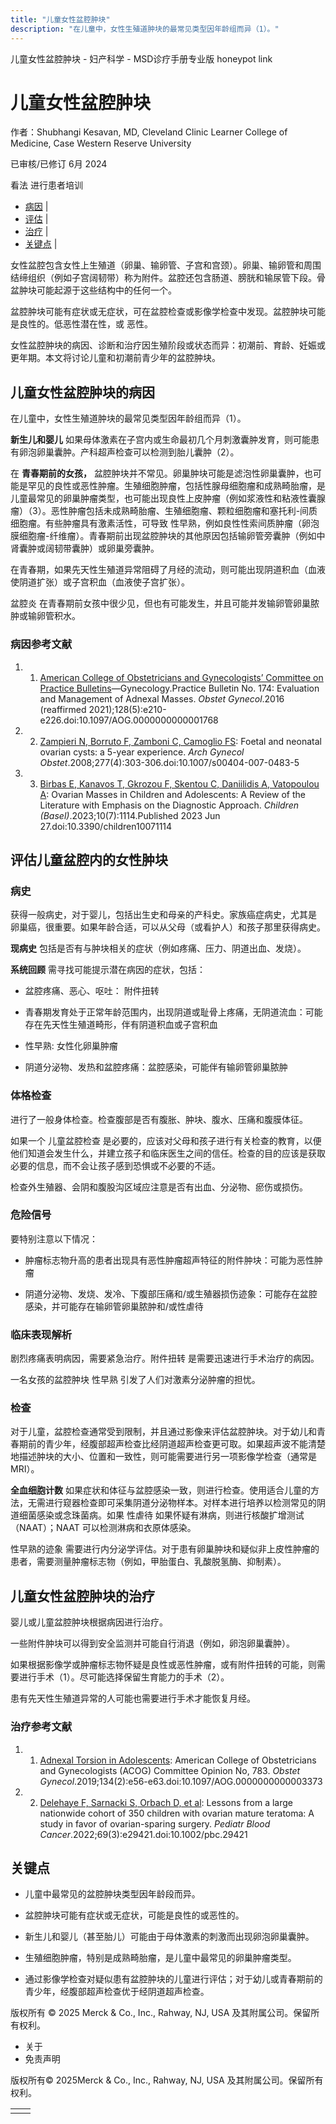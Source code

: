 ```yaml
---
title: "儿童女性盆腔肿块"
description: "在儿童中，女性生殖道肿块的最常见类型因年龄组而异（1）。"
---
```


﻿儿童女性盆腔肿块 \- 妇产科学 \- MSD诊疗手册专业版 honeypot link

# 儿童女性盆腔肿块

作者：Shubhangi Kesavan, MD, Cleveland Clinic Learner College of Medicine, Case Western Reserve University

已审核/已修订 6月 2024

看法 进行患者培训

- [病因](#病因_v91503341_zh) \|
- [评估](#评估_v91503366_zh) \|
- [治疗](#治疗_v91503413_zh) \|
- [关键点](#关键点_v91503431_zh) \|

女性盆腔包含女性上生殖道（卵巢、输卵管、子宫和宫颈）。卵巢、输卵管和周围结缔组织（例如子宫阔韧带）称为附件。盆腔还包含肠道、膀胱和输尿管下段。骨盆肿块可能起源于这些结构中的任何一个。

盆腔肿块可能有症状或无症状，可在盆腔检查或影像学检查中发现。盆腔肿块可能是良性的。低恶性潜在性，或 恶性。

女性盆腔肿块的病因、诊断和治疗因生殖阶段或状态而异：初潮前、育龄、妊娠或更年期。本文将讨论儿童和初潮前青少年的盆腔肿块。

## 儿童女性盆腔肿块的病因

在儿童中，女性生殖道肿块的最常见类型因年龄组而异（1）。

**新生儿和婴儿** 如果母体激素在子宫内或生命最初几个月刺激囊肿发育，则可能患有卵泡卵巢囊肿。产科超声检查可以检测到胎儿囊肿（2）。

在 **青春期前的女孩，** 盆腔肿块并不常见。卵巢肿块可能是滤泡性卵巢囊肿，也可能是罕见的良性或恶性肿瘤。生殖细胞肿瘤，包括性腺母细胞瘤和成熟畸胎瘤，是儿童最常见的卵巢肿瘤类型，也可能出现良性上皮肿瘤（例如浆液性和粘液性囊腺瘤）（3）。恶性肿瘤包括未成熟畸胎瘤、生殖细胞瘤、颗粒细胞瘤和塞托利-间质细胞瘤。有些肿瘤具有激素活性，可导致 性早熟，例如良性性索间质肿瘤（卵泡膜细胞瘤-纤维瘤）。青春期前出现盆腔肿块的其他原因包括输卵管旁囊肿（例如中肾囊肿或阔韧带囊肿）或卵巢旁囊肿。

在青春期，如果先天性生殖道异常阻碍了月经的流动，则可能出现阴道积血（血液使阴道扩张）或子宫积血（血液使子宫扩张）。

盆腔炎 在青春期前女孩中很少见，但也有可能发生，并且可能并发输卵管卵巢脓肿或输卵管积水。

### 病因参考文献

1. 1. [American College of Obstetricians and Gynecologists’ Committee on Practice Bulletins](https://pubmed.ncbi.nlm.nih.gov/27776072/)—Gynecology.Practice Bulletin No. 174: Evaluation and Management of Adnexal Masses. _Obstet Gynecol_.2016 (reaffirmed 2021);128(5):e210-e226.doi:10.1097/AOG.0000000000001768

2. 2. [Zampieri N, Borruto F, Zamboni C, Camoglio FS](https://pubmed.ncbi.nlm.nih.gov/17952447/): Foetal and neonatal ovarian cysts: a 5-year experience. _Arch Gynecol Obstet_.2008;277(4):303-306.doi:10.1007/s00404-007-0483-5

3. 3. [Birbas E, Kanavos T, Gkrozou F, Skentou C, Daniilidis A, Vatopoulou A](https://www.ncbi.nlm.nih.gov/pmc/articles/PMC10377960/): Ovarian Masses in Children and Adolescents: A Review of the Literature with Emphasis on the Diagnostic Approach. _Children (Basel)_.2023;10(7):1114.Published 2023 Jun 27.doi:10.3390/children10071114


## 评估儿童盆腔内的女性肿块

### 病史

获得一般病史，对于婴儿，包括出生史和母亲的产科史。家族癌症病史，尤其是 卵巢癌，很重要。如果年龄合适，可以从父母（或看护人）和孩子那里获得病史。

**现病史** 包括是否有与肿块相关的症状（例如疼痛、压力、阴道出血、发烧）。

**系统回顾** 需寻找可能提示潜在病因的症状，包括：

- 盆腔疼痛、恶心、呕吐： 附件扭转

- 青春期发育处于正常年龄范围内，出现阴道或耻骨上疼痛，无阴道流血：可能存在先天性生殖道畸形，伴有阴道积血或子宫积血

- 性早熟: 女性化卵巢肿瘤

- 阴道分泌物、发热和盆腔疼痛：盆腔感染，可能伴有输卵管卵巢脓肿


### 体格检查

进行了一般身体检查。检查腹部是否有腹胀、肿块、腹水、压痛和腹膜体征。

如果一个 儿童盆腔检查 是必要的，应该对父母和孩子进行有关检查的教育，以便他们知道会发生什么，并建立孩子和临床医生之间的信任。检查的目的应该是获取必要的信息，而不会让孩子感到恐惧或不必要的不适。

检查外生殖器、会阴和腹股沟区域应注意是否有出血、分泌物、瘀伤或损伤。

### 危险信号

要特别注意以下情况：

- 肿瘤标志物升高的患者出现具有恶性肿瘤超声特征的附件肿块：可能为恶性肿瘤

- 阴道分泌物、发烧、发冷、下腹部压痛和/或生殖器损伤迹象：可能存在盆腔感染，并可能存在输卵管卵巢脓肿和/或性虐待


### 临床表现解析

剧烈疼痛表明病因，需要紧急治疗。附件扭转 是需要迅速进行手术治疗的病因。

一名女孩的盆腔肿块 性早熟 引发了人们对激素分泌肿瘤的担忧。

### 检查

对于儿童，盆腔检查通常受到限制，并且通过影像来评估盆腔肿块。对于幼儿和青春期前的青少年，经腹部超声检查比经阴道超声检查更可取。如果超声波不能清楚地描述肿块的大小、位置和一致性，则可能需要进行另一项影像学检查（通常是 MRI）。

**全血细胞计数** 如果症状和体征与盆腔感染一致，则进行检查。使用适合儿童的方法，无需进行窥器检查即可采集阴道分泌物样本。对样本进行培养以检测常见的阴道细菌感染或念珠菌病。如果 性虐待 如果怀疑有淋病，则进行核酸扩增测试（NAAT）；NAAT 可以检测淋病和衣原体感染。

性早熟的迹象 需要进行内分泌学评估。对于患有卵巢肿块和疑似非上皮性肿瘤的患者，需要测量肿瘤标志物（例如，甲胎蛋白、乳酸脱氢酶、抑制素）。

## 儿童女性盆腔肿块的治疗

婴儿或儿童盆腔肿块根据病因进行治疗。

一些附件肿块可以得到安全监测并可能自行消退（例如，卵泡卵巢囊肿）。

如果根据影像学或肿瘤标志物怀疑是良性或恶性肿瘤，或有附件扭转的可能，则需要进行手术（1）。尽可能选择保留生育能力的手术（2）。

患有先天性生殖道异常的人可能也需要进行手术才能恢复月经。

### 治疗参考文献

1. 1. [Adnexal Torsion in Adolescents](https://pubmed.ncbi.nlm.nih.gov/31348225/): American College of Obstetricians and Gynecologists (ACOG) Committee Opinion No, 783. _Obstet Gynecol_.2019;134(2):e56-e63.doi:10.1097/AOG.0000000000003373

2. 2. [Delehaye F, Sarnacki S, Orbach D, et al](https://pubmed.ncbi.nlm.nih.gov/34842332/): Lessons from a large nationwide cohort of 350 children with ovarian mature teratoma: A study in favor of ovarian-sparing surgery. _Pediatr Blood Cancer_.2022;69(3):e29421.doi:10.1002/pbc.29421


## 关键点

- 儿童中最常见的盆腔肿块类型因年龄段而异。

- 盆腔肿块可能有症状或无症状，可能是良性的或恶性的。

- 新生儿和婴儿（甚至胎儿）可能由于母体激素的刺激而出现卵泡卵巢囊肿。

- 生殖细胞肿瘤，特别是成熟畸胎瘤，是儿童中最常见的卵巢肿瘤类型。

- 通过影像学检查对疑似患有盆腔肿块的儿童进行评估；对于幼儿或青春期前的青少年，经腹部超声检查优于经阴道超声检查。




版权所有 © 2025
Merck & Co., Inc., Rahway, NJ, USA 及其附属公司。保留所有权利。

- 关于
- 免责声明

版权所有© 2025Merck & Co., Inc., Rahway, NJ, USA 及其附属公司。保留所有权利。

|     |     |
| --- | --- |
|  |  |